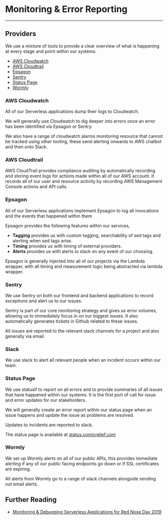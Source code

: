# Monitoring & Error Reporting
***

## Providers

We use a mixture of tools to provide a clear overview of what is happening at every stage and point within our systems.

- [AWS Cloudwatch](#aws-cloudwatch)
- [AWS Cloudtrail](#aws-cloudtrail)
- [Epsagon](#epsagon)
- [Sentry](#sentry)
- [Status Page](#status-page)
- [Wormly](#wormly)

### AWS Cloudwatch
All of our Serverless applications dump their logs to Cloudwatch.

We will generally use Cloudwatch to dig deeper into errors once an error has been identified via Epsagon or Sentry.

We also have a range of cloudwatch alarms monitoring resource that cannot be tracked using other tooling, these send
alerting onwards to AWS chatbot and then onto Slack.

### AWS Cloudtrail

AWS CloudTrail provides compliance auditing by automatically recording and storing event logs for actions made within 
all of our AWS account. It records all of our user and resource activity by recording AWS Management Console actions 
and API calls.

### Epsagon
All of our Serverless applications implement Epsagon to log all invocations and the events that happened within them

Epsagon provides the following features within our services,

- **Tagging** provides us with custom tagging, searchability of sed tags and alerting when sed tags arise.
- **Timing** provides us with timing of external providers.
- **Alerts** provides us with alerts to slack on any event of our choosing.

Epsagon is generally injected into all of our projects via the Lambda wrapper, with all timing and measurement logic
being abstracted via lambda wrapper.

### Sentry
We use Sentry on both our frontend and backend applications to record exceptions and alert us to our issues.

Sentry is part of our core monitoring strategy and gives us error volumes, allowing us to immediately focus in on our
biggest issues. It also automatically generates tickets in Github related to these issues.

All issues are reported to the relevant slack channels for a project and also generally via email.

### Slack
We use slack to alert all relevant people when an incident occurs within our team.

### Status Page
We use statusif to report on all errors and to provide summaries of all issues that have happened within our systems.
It is the first port of call for issue and error updates for our stakeholders.

We will generally create an error report within our status page when an issue happens and update the issue as problems are 
resolved.

Updates to incidents are reported to slack.

The status page is available at [status.comicrelief.com](https://status.comicrelief.com/)

### Wormly
We set up Wormly alerts on all of our public APIs, this provides immediate alerting if any of our public facing 
endpoints go down or if SSL certificates are expiring.

All alerts from Wormly go to a range of slack channels alongside sending out email alerts.

## Further Reading

- [Monitoring & Debugging Serverless Applications for Red Nose Day 2019](https://medium.com/comic-relief/monitoring-debugging-serverless-applications-for-red-nose-day-2019-b2e3dd43613b)
